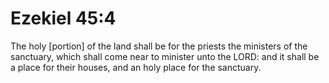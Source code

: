# Ezekiel 45:4

The holy [portion] of the land shall be for the priests the ministers of the sanctuary, which shall come near to minister unto the LORD: and it shall be a place for their houses, and an holy place for the sanctuary.